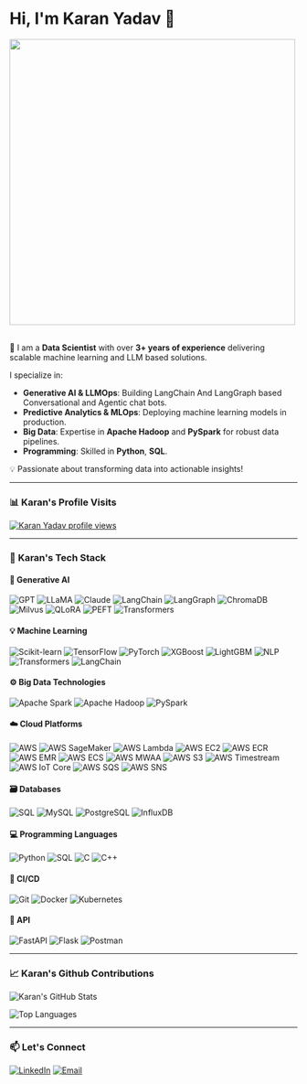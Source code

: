 # Hi, I'm Karan Yadav 👋

<img src="https://github.com/Anmol-Baranwal/Cool-GIFs-For-GitHub/assets/74038190/219bcc70-f5dc-466b-9a60-29653d8e8433" width="500">
<br><br>

🌟 I am a **Data Scientist** with over **3+ years of experience** delivering scalable machine learning and LLM based solutions.      
   
   I specialize in:  
  - **Generative AI & LLMOps**: Building LangChain And LangGraph based Conversational and Agentic chat bots. 
  - **Predictive Analytics & MLOps**: Deploying machine learning models in production.  
  - **Big Data**: Expertise in **Apache Hadoop** and **PySpark** for robust data pipelines.  
  - **Programming**: Skilled in **Python**, **SQL**.  

💡 Passionate about transforming data into actionable insights!  

---
### 📊 **Karan's Profile Visits**

[![Karan Yadav profile views](https://u8views.com/api/v1/github/profiles/76391007/views/day-week-month-total-count.svg)](https://u8views.com/github/karanyadav14)

---


### 🚀 **Karan's Tech Stack**

#### 🤖 **Generative AI**
![GPT](https://img.shields.io/badge/GPT-8A2BE2?style=for-the-badge&logo=openai&logoColor=white)
![LLaMA](https://img.shields.io/badge/LLaMA-3C3C3C?style=for-the-badge&logo=meta&logoColor=white)
![Claude](https://img.shields.io/badge/Claude-9B59B6?style=for-the-badge&logo=anthropic&logoColor=white)
![LangChain](https://img.shields.io/badge/LangChain-009688?style=for-the-badge&logo=python&logoColor=white)
![LangGraph](https://img.shields.io/badge/LangGraph-607D8B?style=for-the-badge&logo=python&logoColor=white)
![ChromaDB](https://img.shields.io/badge/ChromaDB-1E88E5?style=for-the-badge&logo=postgresql&logoColor=white)
![Milvus](https://img.shields.io/badge/Milvus-5C6BC0?style=for-the-badge&logo=milvus&logoColor=white)
![QLoRA](https://img.shields.io/badge/QLoRA-4CAF50?style=for-the-badge&logo=nvidia&logoColor=white)
![PEFT](https://img.shields.io/badge/PEFT-F06292?style=for-the-badge&logo=pytorch&logoColor=white)
![Transformers](https://img.shields.io/badge/Transformers-2D3748?style=for-the-badge&logo=transformers&logoColor=white)


#### 💡 **Machine Learning**
![Scikit-learn](https://img.shields.io/badge/Scikit--learn-F7931E?style=for-the-badge&logo=scikit-learn&logoColor=white)
![TensorFlow](https://img.shields.io/badge/TensorFlow-FF6F00?style=for-the-badge&logo=tensorflow&logoColor=white)
![PyTorch](https://img.shields.io/badge/PyTorch-EE4C2C?style=for-the-badge&logo=pytorch&logoColor=white)
![XGBoost](https://img.shields.io/badge/XGBoost-FF9900?style=for-the-badge&logo=xgboost&logoColor=white)
![LightGBM](https://img.shields.io/badge/LightGBM-00D2FF?style=for-the-badge&logo=lightgbm&logoColor=white)
![NLP](https://img.shields.io/badge/NLP-7F5C2F?style=for-the-badge&logo=python&logoColor=white)
![Transformers](https://img.shields.io/badge/Transformers-2D3748?style=for-the-badge&logo=transformers&logoColor=white)
![LangChain](https://img.shields.io/badge/LangChain-009688?style=for-the-badge&logo=python&logoColor=white)

#### ⚙️ **Big Data Technologies**
![Apache Spark](https://img.shields.io/badge/Apache_Spark-E35B1D?style=for-the-badge&logo=apachespark&logoColor=white)
![Apache Hadoop](https://img.shields.io/badge/Apache_Hadoop-66CCFF?style=for-the-badge&logo=apachehadoop&logoColor=white)
![PySpark](https://img.shields.io/badge/PySpark-FF2D00?style=for-the-badge&logo=apachepyspark&logoColor=white)

#### ☁️ **Cloud Platforms**
![AWS](https://img.shields.io/badge/AWS-232F3E?style=for-the-badge&logo=amazonaws&logoColor=white)
![AWS SageMaker](https://img.shields.io/badge/AWS_SageMaker-FF9900?style=for-the-badge&logo=amazonaws&logoColor=white)
![AWS Lambda](https://img.shields.io/badge/AWS_Lambda-4B1F23?style=for-the-badge&logo=aws&logoColor=white)
![AWS EC2](https://img.shields.io/badge/AWS_EC2-FF9900?style=for-the-badge&logo=aws&logoColor=white)
![AWS ECR](https://img.shields.io/badge/AWS_ECR-FF6F00?style=for-the-badge&logo=amazonaws&logoColor=white)
![AWS EMR](https://img.shields.io/badge/AWS_EMR-FF9900?style=for-the-badge&logo=aws&logoColor=white)
![AWS ECS](https://img.shields.io/badge/AWS_ECS-FF9900?style=for-the-badge&logo=amazonaws&logoColor=white)
![AWS MWAA](https://img.shields.io/badge/AWS_MWAA-FF9900?style=for-the-badge&logo=aws&logoColor=white)
![AWS S3](https://img.shields.io/badge/AWS_S3-569A31?style=for-the-badge&logo=amazonaws&logoColor=white)
![AWS Timestream](https://img.shields.io/badge/AWS_Timestream-FF9900?style=for-the-badge&logo=amazonaws&logoColor=white)
![AWS IoT Core](https://img.shields.io/badge/AWS_IoT_Core-FF9900?style=for-the-badge&logo=amazonaws&logoColor=white)
![AWS SQS](https://img.shields.io/badge/AWS_SQS-FF9900?style=for-the-badge&logo=amazonaws&logoColor=white)
![AWS SNS](https://img.shields.io/badge/AWS_SNS-FF9900?style=for-the-badge&logo=amazonaws&logoColor=white)

#### 🗃️ **Databases**
![SQL](https://img.shields.io/badge/SQL-4479A1?style=for-the-badge&logo=postgresql&logoColor=white)
![MySQL](https://img.shields.io/badge/MySQL-4479A1?style=for-the-badge&logo=mysql&logoColor=white)
![PostgreSQL](https://img.shields.io/badge/PostgreSQL-336791?style=for-the-badge&logo=postgresql&logoColor=white)
![InfluxDB](https://img.shields.io/badge/InfluxDB-22A7F0?style=for-the-badge&logo=influxdb&logoColor=white)

#### 💻 **Programming Languages**
![Python](https://img.shields.io/badge/Python-3776AB?style=for-the-badge&logo=python&logoColor=white)
![SQL](https://img.shields.io/badge/SQL-4479A1?style=for-the-badge&logo=postgresql&logoColor=white)
![C](https://img.shields.io/badge/C-A8B9CC?style=for-the-badge&logo=c&logoColor=white)
![C++](https://img.shields.io/badge/C%2B%2B-00599C?style=for-the-badge&logo=c%2B%2B&logoColor=white)


#### 🔧 **CI/CD**
![Git](https://img.shields.io/badge/Git-F05032?style=for-the-badge&logo=git&logoColor=white)
![Docker](https://img.shields.io/badge/Docker-2496ED?style=for-the-badge&logo=docker&logoColor=white)
![Kubernetes](https://img.shields.io/badge/Kubernetes-326CE5?style=for-the-badge&logo=kubernetes&logoColor=white)

#### 🔌 **API**
![FastAPI](https://img.shields.io/badge/FastAPI-009688?style=for-the-badge&logo=fastapi&logoColor=white)
![Flask](https://img.shields.io/badge/Flask-000000?style=for-the-badge&logo=flask&logoColor=white)
![Postman](https://img.shields.io/badge/Postman-FF6C37?style=for-the-badge&logo=postman&logoColor=white)


---

### 📈 **Karan's  Github Contributions**

![Karan's GitHub Stats](https://github-readme-stats.vercel.app/api?username=karanyadav14&show_icons=true&theme=radical)

![Top Languages](https://github-readme-stats.vercel.app/api/top-langs/?username=karanyadav14&layout=compact&theme=radical)



---

### 📫 **Let's Connect**
[![LinkedIn](https://img.shields.io/badge/LinkedIn-0077B5?style=for-the-badge&logo=linkedin&logoColor=white)](https://www.linkedin.com/in/karanyadav14) [![Email](https://img.shields.io/badge/Email-DB4437?style=for-the-badge&logo=gmail&logoColor=white)](mailto:karanyadav.career@gmail.com)


